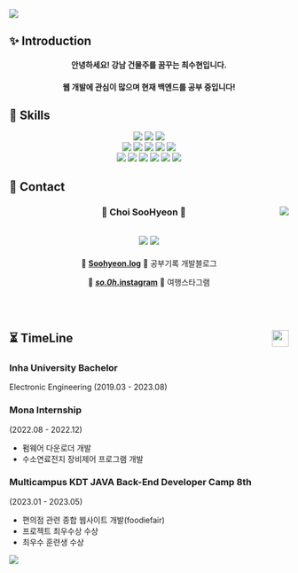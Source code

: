 <img src="https://capsule-render.vercel.app/api?type=waving&color=gradient&height=250&section=header&text=SooHyeon's%20Github&fontSize=60&animation=fadeIn" />

## ✨ Introduction
<div align="center">
 <h4>안녕하세요! 강남 건물주를 꿈꾸는 최수현입니다.</h4>
 <h4>웹 개발에 관심이 많으며 현재 백엔드를 공부 중입니다!</h4>
</div>

## 💪 Skills
 <div align="center">
    <img src="https://img.shields.io/badge/Java-007396?style=flat&logo=Conda-Forge&logoColor=white" />
    <img src="https://img.shields.io/badge/Spring-6DB33F?style=flat&logo=Spring&logoColor=white" />
    <img src="https://img.shields.io/badge/springboot-6DB33F?style=flat&logo=springboot&logoColor=white">
 <br/>
    <img src="https://img.shields.io/badge/Oracle%20SQL-F80000?style=flat&logo=Oracle&logoColor=white" />
    <img src="https://img.shields.io/badge/MySQL-4479A1?style=flat&logo=MySQL&logoColor=white" />
    <img src="https://img.shields.io/badge/mybatis-000000?style=flat">
    <img src="https://img.shields.io/badge/apache tomcat-F8DC75?style=flat&logo=apachetomcat&logoColor=white">
    <img src="https://img.shields.io/badge/NCP-03C75A?style=flat&logo=naver&logoColor=white">
 <br/>
    <img src="https://img.shields.io/badge/HTML5-E34F26?style=flat&logo=HTML5&logoColor=white" />
    <img src="https://img.shields.io/badge/CSS3-1572B6?style=flat&logo=CSS3&logoColor=white" />
    <img src="https://img.shields.io/badge/JavaScript-F7DF1E?style=flat&logo=JavaScript&logoColor=white" />
    <img src="https://img.shields.io/badge/jQuery-0769AD?style=flat&logo=jQuery&logoColor=white" />
    <img src="https://img.shields.io/badge/ajax-0769AD?style=flat">
    <img src="https://img.shields.io/badge/Bootstrap-7952B3?style=flat&logo=Bootstrap&logoColor=white" />
  </div>

## 💌 Contact
<div align="center">
  <img align="right" src="https://github-readme-stats.vercel.app/api?username=CSHhyeon&show_icons=true&theme=dracula&hide="/>
 
  ### 🐣 Choi SooHyeon 🐥 
 
 <a href="https://github.com/CSHhyeon"><img src="https://hits.seeyoufarm.com/api/count/incr/badge.svg?url=https%3A%2F%2Fgithub.com%2FCSHhyeon&count_bg=%23000000&title_bg=%23000000&icon=github.svg&icon_color=%23E7E7E7&title=GitHub&edge_flat=false)"/></a> <a href="https://solved.ac/suhun0821"><img src="http://mazassumnida.wtf/api/mini/generate_badge?boj=suhun0821"/></a>
 ---

🍏 [**Soohyeon.log**](https://record-of-suhun.tistory.com/) 🍏 공부기록 개발블로그
 
🍊 [**_so.0h_.instagram**](https://www.instagram.com/_so.0h_/) 🍊 여행스타그램
 
 <br>
 
</div>
  
 <br>

## ⏳<img align="right" width="30" src="https://user-images.githubusercontent.com/75469131/213887734-1f8f0fb6-4395-4aa6-b828-3b44b96d8f0f.gif" /> TimeLine
<h3>Inha University Bachelor</h3>
<p>Electronic Engineering (2019.03 - 2023.08)</p>

<h3>Mona Internship</h3>
<p>(2022.08 - 2022.12)</p>
<ul>
  <li>펌웨어 다운로더 개발</li>
  <li>수소연료전지 장비제어 프로그램 개발</li>
</ul>

<h3>Multicampus KDT JAVA Back-End Developer Camp 8th</h3>
<p>(2023.01 - 2023.05)</p>
<ul>
  <li>편의점 관련 종합 웹사이트 개발(foodiefair)</li>
  <li>프로젝트 최우수상 수상</li>
  <li>최우수 훈련생 수상</li>
</ul>

<img src="https://capsule-render.vercel.app/api?type=waving&color=gradient&height=200&section=footer"/>
